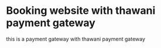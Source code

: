 # Booking website with thawani payment gateway
 this is a payment gateway with thawani payment gateway 
